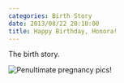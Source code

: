 ```yaml
---
categories: Birth Story
date: 2013/08/22 20:10:00
title: Happy Birthday, Honora!
---
```

The birth story.

![Penultimate pregnancy pics!](/img/IMG_1261_medium.jpg)
